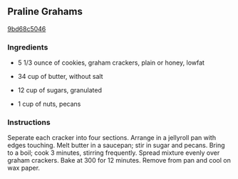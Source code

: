 ## Praline Grahams

[9bd68c5046](http://www.food.com/recipe/praline-grahams-111317)

### Ingredients

 - 5 1/3 ounce of cookies, graham crackers, plain or honey, lowfat

 - 34 cup of butter, without salt

 - 12 cup of sugars, granulated

 - 1 cup of nuts, pecans

### Instructions

Seperate each cracker into four sections. Arrange in a jellyroll pan with edges touching. Melt butter in a saucepan; stir in sugar and pecans. Bring to a boil; cook 3 minutes, stirring frequently. Spread mixture evenly over graham crackers. Bake at 300 for 12 minutes. Remove from pan and cool on wax paper.